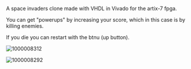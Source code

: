 A space invaders clone made with VHDL in Vivado for the artix-7 fpga.

You can get "powerups" by increasing your score, which in this case is by killing enemies.

If you die you can restart with the btnu (up button).

![1000008312](https://github.com/user-attachments/assets/e0047b27-c2ae-406c-a7ac-f3f088b98ec9)


![1000008292](https://github.com/user-attachments/assets/c4536093-1132-40b0-8bcd-1d2fbdc9b850)

